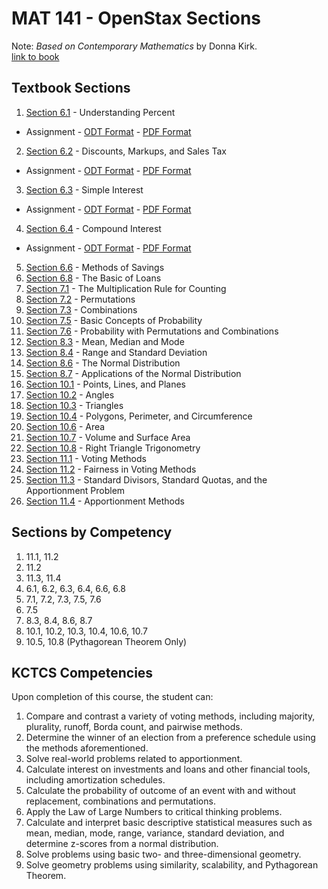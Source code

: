 # MAT 141 - OpenStax Sections

Note: *Based on Contemporary Mathematics* by Donna Kirk.  
[link to book](https://openstax.org/books/contemporary-mathematics/pages/1-introduction)

## Textbook Sections

1. [Section 6.1](./ContemporaryMathematics-6-1.pdf) - Understanding Percent
  * Assignment - [ODT Format](./understanding_percents-assignment.odt) - [PDF Format](./understanding_percents-assignment.pdf)
2. [Section 6.2](./ContemporaryMathematics-6-2.pdf) - Discounts, Markups, and Sales Tax
  * Assignment - [ODT Format](./discounts_markup_and_sales_tax-assignment.odt) - [PDF Format](./discounts_markup_and_sales_tax-assignment.pdf)
3. [Section 6.3](./ContemporaryMathematics-6-3.pdf) - Simple Interest
  * Assignment - [ODT Format](./simple_interest-assignment.odt) - [PDF Format](./simple_interest-assignment.pdf)
4. [Section 6.4](./ContemporaryMathematics-6-4.pdf) - Compound Interest
  * Assignment - [ODT Format](./compound_interest-assignment.odt) - [PDF Format](./compound_interest-assignment.pdf)
5. [Section 6.6](./ContemporaryMathematics-6-6.pdf) - Methods of Savings
6. [Section 6.8](./ContemporaryMathematics-6-8.pdf) - The Basic of Loans
7. [Section 7.1](./ContemporaryMathematics-7-1.pdf) - The Multiplication Rule for Counting
8. [Section 7.2](./ContemporaryMathematics-7-2.pdf) - Permutations
9. [Section 7.3](./ContemporaryMathematics-7-3.pdf) - Combinations
10. [Section 7.5](./ContemporaryMathematics-7-5.pdf) - Basic Concepts of Probability
11. [Section 7.6](./ContemporaryMathematics-7-6.pdf) - Probability with Permutations and Combinations
12. [Section 8.3](./ContemporaryMathematics-8-3.pdf) - Mean, Median and Mode
13. [Section 8.4](./ContemporaryMathematics-8-4.pdf) - Range and Standard Deviation
14. [Section 8.6](./ContemporaryMathematics-8-6.pdf) - The Normal Distribution
15. [Section 8.7](./ContemporaryMathematics-8-7.pdf) - Applications of the Normal Distribution
16. [Section 10.1](./ContemporaryMathematics-10-1.pdf) - Points, Lines, and Planes
17. [Section 10.2](./ContemporaryMathematics-10-2.pdf) - Angles
18. [Section 10.3](./ContemporaryMathematics-10-3.pdf) - Triangles
19. [Section 10.4](./ContemporaryMathematics-10-4.pdf) - Polygons, Perimeter, and Circumference
20. [Section 10.6](./ContemporaryMathematics-10-6.pdf) - Area
21. [Section 10.7](./ContemporaryMathematics-10-7.pdf) - Volume and Surface Area
22. [Section 10.8](./ContemporaryMathematics-10-8.pdf) - Right Triangle Trigonometry
23. [Section 11.1](./ContemporaryMathematics-11-1.pdf) - Voting Methods
24. [Section 11.2](./ContemporaryMathematics-11-2.pdf) - Fairness in Voting Methods
25. [Section 11.3](./ContemporaryMathematics-11-3.pdf) - Standard Divisors, Standard Quotas, and the Apportionment Problem
26. [Section 11.4](./ContemporaryMathematics-11-4.pdf) - Apportionment Methods

## Sections by Competency
1. 11.1, 11.2
2. 11.2
3. 11.3, 11.4
4. 6.1, 6.2, 6.3, 6.4, 6.6, 6.8
5. 7.1, 7.2, 7.3, 7.5, 7.6
6. 7.5
7. 8.3, 8.4, 8.6, 8.7
8. 10.1, 10.2, 10.3, 10.4, 10.6, 10.7
9. 10.5, 10.8 (Pythagorean Theorem Only)

## KCTCS Competencies
Upon completion of this course, the student can:
1.	Compare and contrast a variety of voting methods, including majority, plurality, runoff, Borda count, and pairwise methods.
2.	Determine the winner of an election from a preference schedule using the methods aforementioned.
3.	Solve real-world problems related to apportionment.
4.	Calculate interest on investments and loans and other financial tools, including amortization schedules.
5.	Calculate the probability of outcome of an event with and without replacement, combinations and permutations.
6.	Apply the Law of Large Numbers to critical thinking problems.
7.	Calculate and interpret basic descriptive statistical measures such as mean, median, mode, range, variance, standard deviation, and determine z-scores from a normal distribution.
8.	Solve problems using basic two- and three-dimensional geometry.
9.	Solve geometry problems using similarity, scalability, and Pythagorean Theorem.